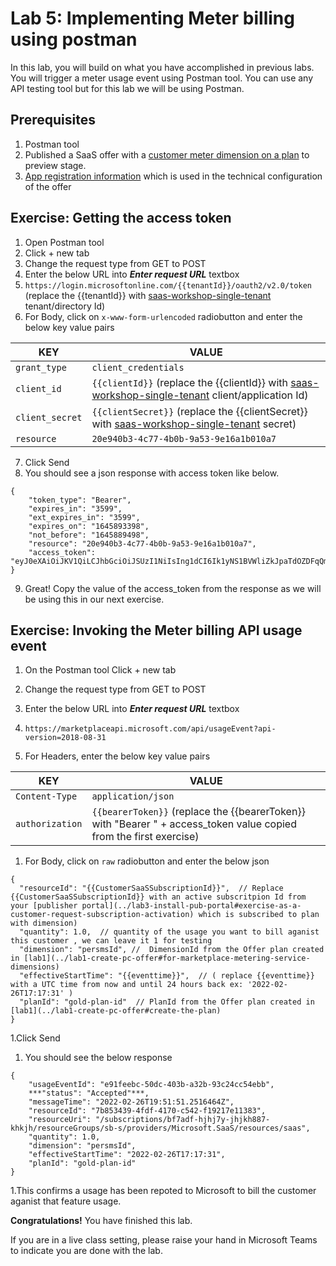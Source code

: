 # Lab 5: Implementing Meter billing using postman

In this lab, you will build on what you have accomplished in previous labs. You will trigger a meter usage event using Postman tool. You can use any API testing tool but for this lab we will be using Postman. 

## Prerequisites
1. Postman tool
1. Published a SaaS offer with a [customer meter dimension on a plan](../lab1-create-pc-offer#preview-audience) to preview stage.
1. [App registration information](../lab2-create-landing-page#values-from-the-saas-workshop-single-tenant-app-registration) which is used in the technical configuration of the offer



## Exercise: Getting the access token 

1. Open Postman tool
1. Click + new tab
1. Change the request type from GET to POST
1. Enter the below URL into ***Enter request URL*** textbox
1. ```https://login.microsoftonline.com/{{tenantId}}/oauth2/v2.0/token``` (replace the {{tenantId}} with [saas-workshop-single-tenant](../lab2-create-landing-page#values-from-the-saas-workshop-single-tenant-app-registration) tenant/directory Id)
1. For Body, click on ```x-www-form-urlencoded``` radiobutton and enter the below key value pairs

| KEY | VALUE |
| ----------- | ----------- |
| ```grant_type``` | ```client_credentials``` |
| ```client_id``` | ```{{clientId}}``` (replace the {{clientId}} with [saas-workshop-single-tenant](../lab2-create-landing-page#values-from-the-saas-workshop-single-tenant-app-registration) client/application Id) |
| ```client_secret``` | ```{{clientSecret}}``` (replace the {{clientSecret}} with [saas-workshop-single-tenant](../lab2-create-landing-page#values-from-the-saas-workshop-single-tenant-app-registration) secret) |
| ```resource``` | ```20e940b3-4c77-4b0b-9a53-9e16a1b010a7``` |

7. Click Send
1. You should see a json response with access token like below.

```
{
    "token_type": "Bearer",
    "expires_in": "3599",
    "ext_expires_in": "3599",
    "expires_on": "1645893398",
    "not_before": "1645889498",
    "resource": "20e940b3-4c77-4b0b-9a53-9e16a1b010a7",
    "access_token": "eyJ0eXAiOiJKV1QiLCJhbGciOiJSUzI1NiIsIng1dCI6Ik1yNS1BVWliZkJpaTdOZDFqQmViYXhib1hXMCIsImtpZCI6Ik1yNS1BVWliZkJpaTdOZDFqQmViYXhib1hXMCJ9.eyJhdWQiOiI2MmQ5NGY2Yy1kNTk5LTQ4OWItYTc5Ny0zZTEwZTQyZmJlMjIiLCJpc3MiOiJodHRwczovL3N0cy53aW5kb3dzLm5ldC9hNDk5NDQ0YS0zMTBlLTRmOTAtOTI4Yy1kNzA2MDYzYmYzZTkvIiwiaWF0IjoxNjQ1ODg5NDk4LCJuYmYiOjE2NDU4ODk0OTgsImV4cCI6MTY0NTg5MzM5OCwiYWlvIjoiRTJaZ1lHaVFuOWgwVm5sM3BjKzg3R016SFN0MUFBPT0iLCJhcHBpZCI6IjhjYzMyZTU1LWI5OWYtNDY3YS1iMDM0LTMxMjgzZmJjODY2NyIsImFwcGlkYWNyI"
}
```

9. Great! Copy the value of the access_token from the response as we will be using this in our next exercise.

## Exercise: Invoking the Meter billing API usage event 
1. On the Postman tool Click + new tab
1. Change the request type from GET to POST

1. Enter the below URL into ***Enter request URL*** textbox
1. ```https://marketplaceapi.microsoft.com/api/usageEvent?api-version=2018-08-31```

1. For Headers, enter the below key value pairs

| KEY | VALUE |
| ----------- | ----------- |
| ```Content-Type``` | ```application/json``` |
| ```authorization``` | ```{{bearerToken}}``` (replace the {{bearerToken}} with  "Bearer " + access_token value copied from the first exercise) |

1. For Body, click on ```raw``` radiobutton and enter the below json

```
{
  "resourceId": "{{CustomerSaaSSubscriptionId}}",  // Replace {{CustomerSaaSSubscriptionId}} with an active subscritpion Id from your [publisher portal](../lab3-install-pub-portal#exercise-as-a-customer-request-subscription-activation) which is subscribed to plan with dimension)
  "quantity": 1.0,  // quantity of the usage you want to bill aganist this customer , we can leave it 1 for testing
  "dimension": "persmsId", //  DimensionId from the Offer plan created in [lab1](../lab1-create-pc-offer#for-marketplace-metering-service-dimensions)
  "effectiveStartTime": "{{eventtime}}",  // ( replace {{eventtime}} with a UTC time from now and until 24 hours back ex: '2022-02-26T17:17:31' )
  "planId": "gold-plan-id"  // PlanId from the Offer plan created in [lab1](../lab1-create-pc-offer#create-the-plan)
}
```

1.Click Send
1. You should see the below response

```
{
    "usageEventId": "e91feebc-50dc-403b-a32b-93c24cc54ebb",
    ***"status": "Accepted"***,
    "messageTime": "2022-02-26T19:51:51.2516464Z",
    "resourceId": "7b853439-4fdf-4170-c542-f19217e11383",
    "resourceUri": "/subscriptions/bf7adf-hjhj7y-jhjkh887-khkjh/resourceGroups/sb-s/providers/Microsoft.SaaS/resources/saas",
    "quantity": 1.0,
    "dimension": "persmsId",
    "effectiveStartTime": "2022-02-26T17:17:31",
    "planId": "gold-plan-id"
}
```

1.This confirms a usage has been repoted to Microsoft to bill the customer aganist that feature usage.

**Congratulations!** You have finished this lab.

If you are in a live class setting, please raise your hand in Microsoft Teams to indicate you are done with the lab.
